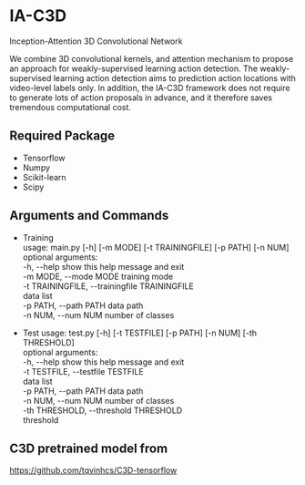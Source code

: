# IA-C3D
Inception-Attention 3D Convolutional Network

We combine 3D convolutional kernels, and attention mechanism to propose an approach for weakly-supervised learning action detection. The weakly-supervised learning action detection aims to prediction action locations with video-level labels only. In addition, the IA-C3D framework does not require to generate lots of action proposals in advance, and it therefore saves tremendous computational cost.

## Required Package
- Tensorflow <br/>
- Numpy <br/>
- Scikit-learn <br/>
- Scipy <br/>

## Arguments and Commands

- Training <br/>
usage: main.py [-h] [-m MODE] [-t TRAININGFILE] [-p PATH] [-n NUM] <br/>
optional arguments: <br/>
  -h, --help            show this help message and exit <br/>
  -m MODE, --mode MODE  training mode <br/>
  -t TRAININGFILE, --trainingfile TRAININGFILE <br/>
                        data list <br/>
  -p PATH, --path PATH  data path <br/>
  -n NUM, --num NUM     number of classes <br/>

- Test
usage: test.py [-h] [-t TESTFILE] [-p PATH] [-n NUM] [-th THRESHOLD] <br/>
optional arguments: <br/>
  -h, --help            show this help message and exit <br/>
  -t TESTFILE, --testfile TESTFILE <br/>
                        data list <br/>
  -p PATH, --path PATH  data path <br/>
  -n NUM, --num NUM     number of classes <br/>
  -th THRESHOLD, --threshold THRESHOLD <br/>
                        threshold <br/>


## C3D pretrained model from 
https://github.com/tqvinhcs/C3D-tensorflow <br/>
